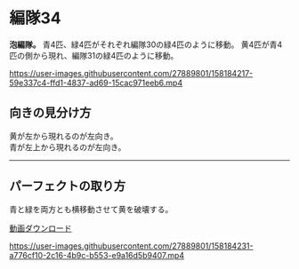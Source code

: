 # 編隊34  
**泡編隊。**
青4匹、緑4匹がそれぞれ編隊30の緑4匹のように移動。
黄4匹が青4匹の側から現れ、編隊31の緑4匹のように移動。

https://user-images.githubusercontent.com/27889801/158184217-59e337c4-ffd1-4837-ad69-15cac971eeb6.mp4

## 向きの見分け方  
黄が左から現れるのが左向き。  
青が左上から現れるのが左向き。
___  
## パーフェクトの取り方  
青と緑を両方とも横移動させて黄を破壊する。
  
[動画ダウンロード](media/H264/form34per.mp4?raw=true)

https://user-images.githubusercontent.com/27889801/158184231-a776cf10-2c16-4b9c-b553-e9a16d5b9407.mp4
